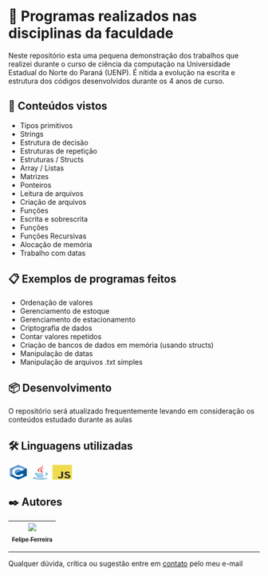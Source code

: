 # 🔗 Programas realizados nas disciplinas da faculdade

Neste repositório esta uma pequena demonstração dos trabalhos que realizei durante o curso de ciência da computação
na Universidade Estadual do Norte do Paraná (UENP). É nítida a evolução na escrita e estrutura dos códigos desenvolvidos
durante os 4 anos de curso.

## 🚀 Conteúdos vistos

  - Tipos primitivos
  - Strings
  - Estrutura de decisão
  - Estruturas de repetição
  - Estruturas / Structs
  - Array / Listas
  - Matrizes
  - Ponteiros
  - Leitura de arquivos
  - Criação de arquivos
  - Funções
  - Escrita e sobrescrita
  - Funções
  - Funções Recursivas
  - Alocação de memória
  - Trabalho com datas

## 📋 Exemplos de programas feitos

  - Ordenação de valores
  - Gerenciamento de estoque
  - Gerenciamento de estacionamento
  - Criptografia de dados
  - Contar valores repetidos
  - Criação de bancos de dados em memória (usando structs)
  - Manipulação de datas
  - Manipulação de arquivos .txt simples

## 📦 Desenvolvimento

O repositório será atualizado frequentemente levando em consideração os conteúdos estudado durante as aulas

## 🛠️ Linguagens utilizadas

<img align="center" alt="Felipe-C" height="30" width="40" src="https://raw.githubusercontent.com/devicons/devicon/master/icons/c/c-original.svg"> <img align="center" alt="Felipe-JAVA" height="30" width="40" src="https://raw.githubusercontent.com/devicons/devicon/master/icons/java/java-original.svg"> <img align="center" alt="Felipe-JS" height="30" width="40" src="https://raw.githubusercontent.com/devicons/devicon/master/icons/javascript/javascript-original.svg">

## ✒️ Autores

[<img src="https://avatars.githubusercontent.com/u/48157305?v=4" width=115 > <br> <sub> Felipe Ferreira </sub>](https://github.com/FelipeFerreiraDev) |
| :---: |  

---

Qualquer dúvida, crítica ou sugestão entre em <a href="mailto:felipeferreira.sp.dev@gmail.com/">contato</a> pelo meu e-mail
